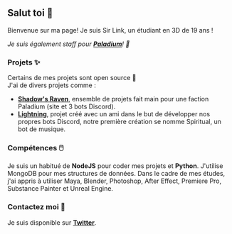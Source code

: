 ## Salut toi 👋

Bienvenue sur ma page! Je suis Sir Link, un étudiant en 3D de 19 ans !

*Je suis également staff pour **[Paladium](https://paladium-pvp.fr)**! 📝*

### Projets ✨

Certains de mes projets sont open source 👀  
J'ai de divers projets comme :

* **[Shadow's Raven](https://github.com/SirLink23/ShadowsRaven-Website)**, ensemble de projets fait main pour une faction Paladium (site et 3 bots Discord).
* **[Lightning](https://discord.gg/Z7d2StRDVN)**, projet créé avec un ami dans le but de développer nos propres bots Discord, notre première création se nomme Spiritual, un bot de musique.

### Compétences 🖱️

Je suis un habitué de **NodeJS** pour coder mes projets et **Python**. J'utilise MongoDB pour mes structures de données. Dans le cadre de mes études, j'ai appris à utiliser Maya, Blender, Photoshop, After Effect, Premiere Pro, Substance Painter et Unreal Engine.

### Contactez moi 🤝

Je suis disponible sur **[Twitter](https://twitter.com/SirLink_)**.
